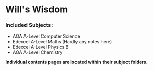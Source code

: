 # Will's Wisdom
### Included Subjects:
- AQA A-Level Computer Science
- Edexcel A-Level Maths (Hardly any notes here)
- Edexcel A-Level Physics B
- AQA A-Level Chemistry

**Individual contents pages are located within their subject folders.**
